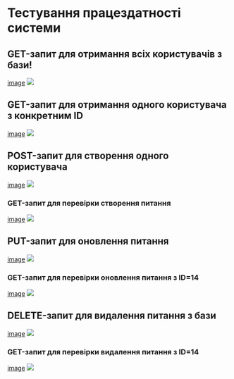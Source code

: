 # Тестування працездатності системи

## GET-запит для отримання всіх користувачів з бази!

[image](https://user-images.githubusercontent.com/38862851/210862997-5d616bbf-f18d-45f8-9c0b-cce19056d67f.png)
<img src="https://user-images.githubusercontent.com/38862851/210862997-5d616bbf-f18d-45f8-9c0b-cce19056d67f.png">

## GET-запит для отримання одного користувача з конкретним ID

[image](https://user-images.githubusercontent.com/38862851/210863675-e7392864-618a-4db8-9ba7-de753dbb0d21.png)
<img src="https://user-images.githubusercontent.com/38862851/210863675-e7392864-618a-4db8-9ba7-de753dbb0d21.png">

## POST-запит для створення одного користувача

[image](https://user-images.githubusercontent.com/38862851/210865344-5cdd51a3-9b99-49c8-bbe2-7377f138fa93.png)
<img src="https://user-images.githubusercontent.com/38862851/210865344-5cdd51a3-9b99-49c8-bbe2-7377f138fa93.png">

### GET-запит для перевірки створення питання

[image](https://user-images.githubusercontent.com/38862851/210865473-d27e3b2f-c8e5-4728-8f98-491f33869fa5.png)
<img src="https://user-images.githubusercontent.com/38862851/210865473-d27e3b2f-c8e5-4728-8f98-491f33869fa5.png">

## PUT-запит для оновлення питання

[image](https://user-images.githubusercontent.com/38862851/210865703-79713661-fb23-4b8d-ac1a-cd6d84d420fa.png)
<img src="https://user-images.githubusercontent.com/38862851/210865703-79713661-fb23-4b8d-ac1a-cd6d84d420fa.png">

### GET-запит для перевірки оновлення питання з ID=14

[image](https://user-images.githubusercontent.com/38862851/210866036-5414e91e-64c4-4403-86b0-1e91884d78a7.png)
<img src="(https://user-images.githubusercontent.com/38862851/210866036-5414e91e-64c4-4403-86b0-1e91884d78a7.png">

## DELETE-запит для видалення питання з бази

[image](https://user-images.githubusercontent.com/38862851/210866296-f66c218c-8f2f-441a-a371-14a2aa8e8a12.png)
<img src="https://user-images.githubusercontent.com/38862851/210866296-f66c218c-8f2f-441a-a371-14a2aa8e8a12.png">

### GET-запит для перевірки видалення питання з ID=14

[image](https://user-images.githubusercontent.com/38862851/210866389-af645241-8c38-4da1-9bc6-40008f5e2c65.png)
<img src="https://user-images.githubusercontent.com/38862851/210866389-af645241-8c38-4da1-9bc6-40008f5e2c65.png">
